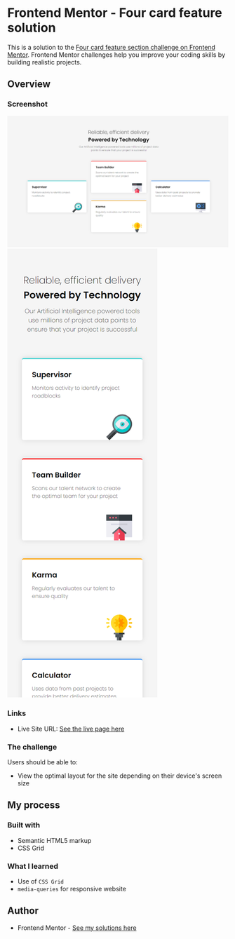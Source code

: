 # Frontend Mentor - Four card feature solution

This is a solution to the [Four card feature section challenge on Frontend Mentor](https://www.frontendmentor.io/challenges/four-card-feature-section-weK1eFYK). Frontend Mentor challenges help you improve your coding skills by building realistic projects.

## Overview

### Screenshot

![](./screenshot.png)
![](./screenshot-mobile.png)

### Links

- Live Site URL: [See the live page here](https://kasia307584.github.io/challenge_Four-Card-Section/)

### The challenge

Users should be able to:

- View the optimal layout for the site depending on their device's screen size

## My process

### Built with

- Semantic HTML5 markup
- CSS Grid

### What I learned

- Use of `CSS Grid`
- `media-queries` for responsive website

## Author

- Frontend Mentor - [See my solutions here](https://www.frontendmentor.io/profile/Kasia307584)
